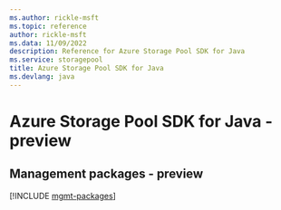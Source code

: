 ```yaml
---
ms.author: rickle-msft
ms.topic: reference
author: rickle-msft
ms.data: 11/09/2022
description: Reference for Azure Storage Pool SDK for Java
ms.service: storagepool
title: Azure Storage Pool SDK for Java
ms.devlang: java
---
```

# Azure Storage Pool SDK for Java - preview

## Management packages - preview
[!INCLUDE [mgmt-packages](storage-pool-mgmt-index.md)]